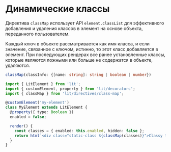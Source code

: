 # Динамические классы

Директива `classMap` использует API `element.classList` для эффективного добавления и удаления классов в элемент на основе объекта, переданного пользователем.

Каждый ключ в объекте рассматривается как имя класса, и если значение, связанное с ключом, истинно, то этот класс добавляется в элемент. При последующих рендерах все ранее установленные классы, которые являются ложными или больше не содержатся в объекте, удаляются.

```ts
classMap(classInfo: {[name: string]: string | boolean | number})
```

```ts
import { LitElement } from 'lit';
import { customElement, property } from 'lit/decorators';
import { classMap } from 'lit/directives/class-map';

@customElement('my-element')
class MyElement extends LitElement {
  @property({ type: Boolean })
  enabled = false;

  render() {
    const classes = { enabled: this.enabled, hidden: false };
    return html`<div class="static-class ${classMap(classes)}">Classy text</div>`;
  }
}
```
